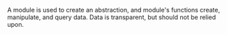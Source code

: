 A module is used to create an abstraction, and module's functions create, manipulate, and query data. Data is transparent, but should not be relied upon.
